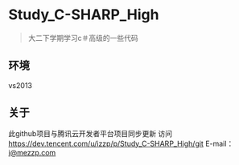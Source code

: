 #  Study_C-SHARP_High

> 大二下学期学习c＃高级的一些代码

## 环境

vs2013

## 关于
此github项目与腾讯云开发者平台项目同步更新
访问 https://dev.tencent.com/u/izzp/p/Study_C-SHARP_High/git
E-mail：i@mezzp.com
